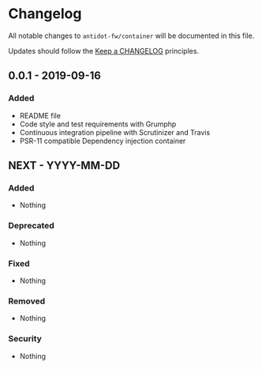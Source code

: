 # Changelog

All notable changes to `antidot-fw/container` will be documented in this file.

Updates should follow the [Keep a CHANGELOG](http://keepachangelog.com/) principles.

## 0.0.1 - 2019-09-16

### Added

* README file
* Code style and test requirements with Grumphp
* Continuous integration pipeline with Scrutinizer and Travis 
* PSR-11 compatible Dependency injection container

## NEXT - YYYY-MM-DD

### Added
- Nothing

### Deprecated
- Nothing

### Fixed
- Nothing

### Removed
- Nothing

### Security
- Nothing
